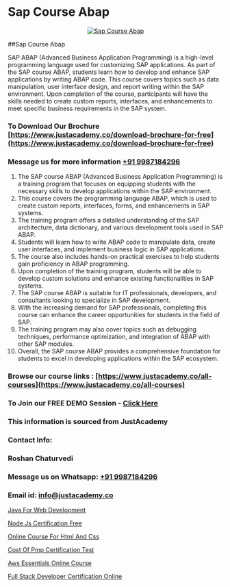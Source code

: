 # Sap Course Abap

<p align="center">
  <a href="https://justacademy.co/course-detail/sap-abap-training">
    <img src="https://justacademy.co/storage2/course_image/1707212883_course_image.webp" alt="Sap Course Abap">
  </a>
</p>
##Sap Course Abap

SAP ABAP (Advanced Business Application Programming) is a high-level programming language used for customizing SAP applications. As part of the SAP course ABAP, students learn how to develop and enhance SAP applications by writing ABAP code. This course covers topics such as data manipulation, user interface design, and report writing within the SAP environment. Upon completion of the course, participants will have the skills needed to create custom reports, interfaces, and enhancements to meet specific business requirements in the SAP system.
### To Download Our Brochure [https://www.justacademy.co/download-brochure-for-free](https://www.justacademy.co/download-brochure-for-free)
### Message us for more information [+91 9987184296](https://api.whatsapp.com/send?phone=919987184296)
1) The SAP course ABAP (Advanced Business Application Programming) is a training program that focuses on equipping students with the necessary skills to develop applications within the SAP environment.
2) This course covers the programming language ABAP, which is used to create custom reports, interfaces, forms, and enhancements in SAP systems.
3) The training program offers a detailed understanding of the SAP architecture, data dictionary, and various development tools used in SAP ABAP.
4) Students will learn how to write ABAP code to manipulate data, create user interfaces, and implement business logic in SAP applications.
5) The course also includes hands-on practical exercises to help students gain proficiency in ABAP programming.
6) Upon completion of the training program, students will be able to develop custom solutions and enhance existing functionalities in SAP systems.
7) The SAP course ABAP is suitable for IT professionals, developers, and consultants looking to specialize in SAP development.
8) With the increasing demand for SAP professionals, completing this course can enhance the career opportunities for students in the field of SAP.
9) The training program may also cover topics such as debugging techniques, performance optimization, and integration of ABAP with other SAP modules.
10) Overall, the SAP course ABAP provides a comprehensive foundation for students to excel in developing applications within the SAP ecosystem.

### Browse our course links : [https://www.justacademy.co/all-courses](https://www.justacademy.co/all-courses) 
### To Join our FREE DEMO Session - [Click Here](https://www.justacademy.co/register-for-course-demo)


### This information is sourced from JustAcademy
### Contact Info:
### Roshan Chaturvedi
### Message us on Whatsapp: [+91 9987184296](https://api.whatsapp.com/send?phone=919987184296)
### Email id: [info@justacademy.co](mailto:info@justacademy.co)
                
[Java For Web Development](https://www.linkedin.com/pulse/java-web-development-justacademy-qgvgc/)

[Node Js Certification Free](https://www.linkedin.com/pulse/node-js-certification-free-justacademy-bristol-muepe?trackingId=U%2FDi0R%2FthFDan6gtGCyEnQ%3D%3D&lipi=urn%3Ali%3Apage%3Ad_flagship3_company_admin%3B9IEH5La1R2e7WwLGeLcpkg%3D%3D)

[Online Course For Html And Css](https://medium.com/@mahi3106/online-course-for-html-and-css-29433ee13fbf)

[Cost Of Pmp Certification Test](https://medium.com/@roneet705/cost-of-pmp-certification-test-c9e562596265)

[Aws Essentials Online Course](https://justacademyin.github.io/justacademy/aws-essentials-online-course)

[Full Stack Developer Certification Online](https://justacademyin.github.io/Articles/Full-Stack-Developer-Certification-Online)

